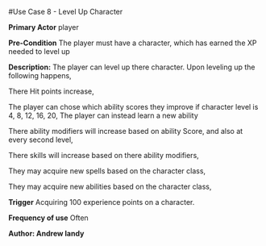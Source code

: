 #Use Case 8 - Level Up Character

**Primary Actor** player

**Pre-Condition** The player must have a character, which has earned the XP needed to level up

**Description:** The player can level up there character. Upon leveling up the following happens,
    
There Hit points increase,

The player can chose which ability scores they improve if character level is 4, 8, 12, 16, 20,
The player can instead learn a new ability

There ability modifiers will increase based on ability Score, and also at every second level,

There skills will increase based on there ability modifiers,

They may acquire new spells based on the character class,

They may acquire new abilities based on the character class,

**Trigger** Acquiring 100 experience points on a character.

**Frequency of use** Often



**Author: Andrew landy**